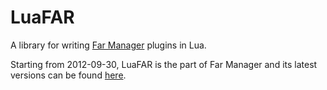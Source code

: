 LuaFAR
======

A library for writing [Far Manager](http://www.farmanager.com/) plugins in Lua.

Starting from 2012-09-30, LuaFAR is the part of Far Manager and its latest versions can be found [here](https://github.com/FarGroup/FarManager/tree/master/plugins/luamacro/luafar).
